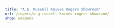 ```yaml
---
title: "A.G. Russell Knives Rogers Showroom"
url: /rogers/a-g-russell-knives-rogers-showroom/
shop: weapons
---
```

